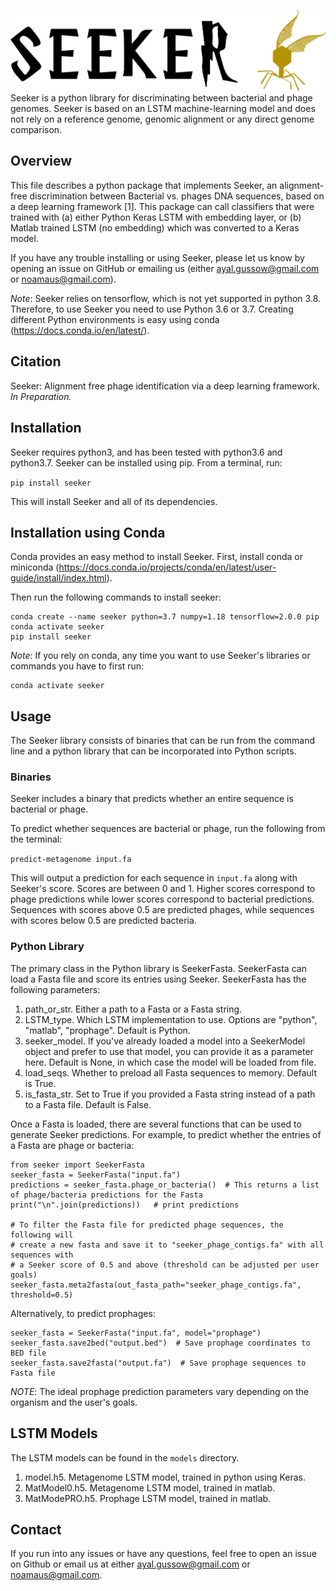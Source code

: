 ![Seeker](seeker.png)
Seeker is a python library for discriminating between bacterial and phage genomes.
Seeker is based on an LSTM machine-learning model and does not rely on a reference genome,
genomic alignment or any direct genome comparison. 

## Overview 
This file describes a python package that implements Seeker, an alignment-free discrimination between Bacterial vs. phages DNA sequences, based on a deep learning framework [1]. 
This package can call classifiers that were trained with (a) either Python Keras LSTM with embedding layer, or (b) Matlab trained LSTM (no embedding) which was converted to a Keras model.

If you have any trouble installing or using Seeker, please let us know by opening an issue on GitHub or emailing us 
(either ayal.gussow@gmail.com or noamaus@gmail.com).

<em>Note</em>: Seeker relies on tensorflow, which is not yet supported in python 3.8. Therefore, to use
Seeker you need to use Python 3.6 or 3.7. Creating different Python environments is easy using conda 
(https://docs.conda.io/en/latest/).
 

## Citation
Seeker: Alignment free phage identification via a deep learning framework. <i>In Preparation.</i>

## Installation
Seeker requires python3, and has been tested with python3.6 and python3.7. 
Seeker can be installed using pip. From a terminal, run:

`pip install seeker` 

This will install Seeker and all of its dependencies.

## Installation using Conda
Conda provides an easy method to install Seeker. First, install conda or miniconda
(https://docs.conda.io/projects/conda/en/latest/user-guide/install/index.html).

Then run the following commands to install seeker:
```
conda create --name seeker python=3.7 numpy=1.18 tensorflow=2.0.0 pip
conda activate seeker
pip install seeker
```

<em>Note</em>: If you rely on conda, any time you want to use Seeker's libraries or commands you have to first run:
```
conda activate seeker
```

## Usage
The Seeker library consists of binaries that can be run from the command line and a python library that
can be incorporated into Python scripts.

### Binaries
Seeker includes a binary that predicts whether an entire sequence is bacterial or phage.

To predict whether sequences are bacterial or phage, run the following from the terminal:
 
`predict-metagenome input.fa`

This will output a prediction for each sequence in `input.fa` along with Seeker's score. Scores are between 0 and 1.
Higher scores correspond to phage predictions while lower scores correspond to bacterial predictions. Sequences with 
scores above 0.5 are predicted phages, while sequences with scores below 0.5 
are predicted bacteria.  

### Python Library
The primary class in the Python library is SeekerFasta. SeekerFasta can load a Fasta file and score its entries using 
Seeker. SeekerFasta has the following parameters:

1. path_or_str. Either a path to a Fasta or a Fasta string. 
2. LSTM_type. Which LSTM implementation to use. Options are "python", "matlab", "prophage". Default is Python.
3. seeker_model. If you've already loaded a model into a SeekerModel object and prefer to use that model, you can
provide it as a parameter here. Default is None, in which case the model will be loaded from file.  
1. load_seqs. Whether to preload all Fasta sequences to memory. Default is True. 
5. is_fasta_str. Set to True if you provided a Fasta string instead of a path to a Fasta file. Default is False. 

Once a Fasta is loaded, there are several functions that can be used to generate Seeker predictions.
For example, to predict whether the entries of a Fasta are phage or bacteria:
```
from seeker import SeekerFasta
seeker_fasta = SeekerFasta("input.fa")
predictions = seeker_fasta.phage_or_bacteria()  # This returns a list of phage/bacteria predictions for the Fasta
print("\n".join(predictions))   # print predictions

# To filter the Fasta file for predicted phage sequences, the following will
# create a new fasta and save it to "seeker_phage_contigs.fa" with all sequences with 
# a Seeker score of 0.5 and above (threshold can be adjusted per user goals)
seeker_fasta.meta2fasta(out_fasta_path="seeker_phage_contigs.fa", threshold=0.5)
```

Alternatively, to predict prophages:
```
seeker_fasta = SeekerFasta("input.fa", model="prophage")
seeker_fasta.save2bed("output.bed")  # Save prophage coordinates to BED file
seeker_fasta.save2fasta("output.fa")  # Save prophage sequences to Fasta file 
```
<em>NOTE</em>: The ideal prophage prediction parameters vary depending on the organism and the user's goals.
 
## LSTM Models
The LSTM models can be found in the `models` directory. 
1. model.h5. Metagenome LSTM model, trained in python using Keras.
1. MatModel0.h5. Metagenome LSTM model, trained in matlab.
1. MatModePRO.h5. Prophage LSTM model, trained in matlab.


## Contact
If you run into any issues or have any questions, feel free to open an issue on Github or email us 
at either ayal.gussow@gmail.com or noamaus@gmail.com.